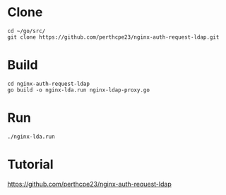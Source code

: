# Clone
```cd ~/go/src/```<br/>
```git clone https://github.com/perthcpe23/nginx-auth-request-ldap.git```

# Build
```cd nginx-auth-request-ldap```<br/>
```go build -o nginx-lda.run nginx-ldap-proxy.go```

# Run
```./nginx-lda.run```

# Tutorial
https://github.com/perthcpe23/nginx-auth-request-ldap
